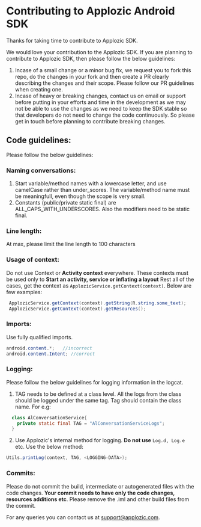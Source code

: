 # Contributing to Applozic Android SDK
Thanks for taking time to contribute to Applozic SDK.

We would love your contribution to the Applozic SDK. If you are planning to contribute to Applozic SDK, then please follow the below guidelines:

1) Incase of a small change or a minor bug fix, we request you to fork this repo, do the changes in your fork and then create a PR clearly describing the changes and their scope. Please follow our PR guidelines when creating one.
2) Incase of heavy or breaking changes, contact us on email or support before putting in your efforts and time in the development as we may not be able to use the changes as we need to keep the SDK stable so that developers do not need to change the code continuously. So please get in touch before planning to contribute breaking changes.

## Code guidelines:
Please follow the below guidelines:

### Naming conversations:
1) Start variable/method names with a lowercase letter, and use camelCase rather than under_scores. The variable/method name must be meaningfull, even though the scope is very small.
2) Constants (public/private static final) are ALL_CAPS_WITH_UNDERSCORES. Also the modifiers need to be static final.

### Line length:
At max, please limit the line length to 100 characters

### Usage of context:
Do not use Context or **Activity context** everywhere. These contexts must be used only to **Start an activity, service or inflating a layout**
Rest all of the cases, get the context as `ApplozicService.getContext(context)`. Below are few examples:

```java
 ApplozicService.getContext(context).getString(R.string.some_text);
 ApplozicService.getContext(context).getResources();
```

### Imports:
Use fully qualified imports.
```java
android.content.*;   //incorrect
android.content.Intent; //correct
```

### Logging:
Please follow the below guidelines for logging information in the logcat.
1) TAG needs to be defined at a class level. All the logs from the class should be logged under the same tag. Tag should contain the class name.
 For e.g:
 ```java
   class AlConversationService{
     private static final TAG = "AlConversationServiceLogs";
   }
 ```
 2)  Use Applozic's internal method for logging. **Do not use** `Log.d, Log.e` etc. Use the below method:
  ```java
  Utils.printLog(context, TAG, <LOGGING-DATA>);
  ```
  
  ### Commits:
  Please do not commit the build, intermediate or autogenerated files with the code changes. **Your commit needs to have only the code changes, resources additions etc**.
  Please remove the .iml and other build files from the commit.
  
  For any queries you can contact us at support@applozic.com.
